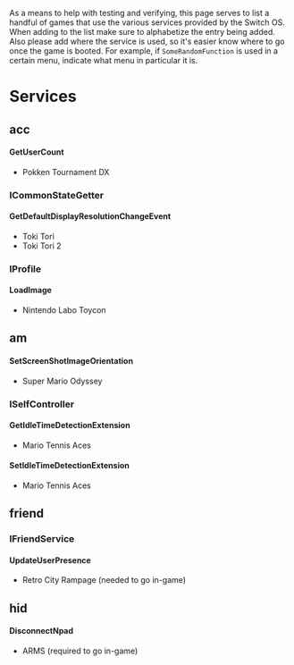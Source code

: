 As a means to help with testing and verifying, this page serves to list a handful of games that use the various services provided by the Switch OS. When adding to the list make sure to alphabetize the entry being added. Also please add where the service is used, so it's easier know where to go once the game is booted. For example, if `SomeRandomFunction` is used in a certain menu, indicate what menu in particular it is.

# Services

## acc

#### GetUserCount

- Pokken Tournament DX

### ICommonStateGetter

#### GetDefaultDisplayResolutionChangeEvent 

- Toki Tori
- Toki Tori 2

### IProfile

#### LoadImage

 - Nintendo Labo Toycon

## am

#### SetScreenShotImageOrientation

- Super Mario Odyssey

### ISelfController

#### GetIdleTimeDetectionExtension

- Mario Tennis Aces

#### SetIdleTimeDetectionExtension 

- Mario Tennis Aces

## friend

### IFriendService

#### UpdateUserPresence

- Retro City Rampage (needed to go in-game)

## hid

#### DisconnectNpad

- ARMS (required to go in-game)
